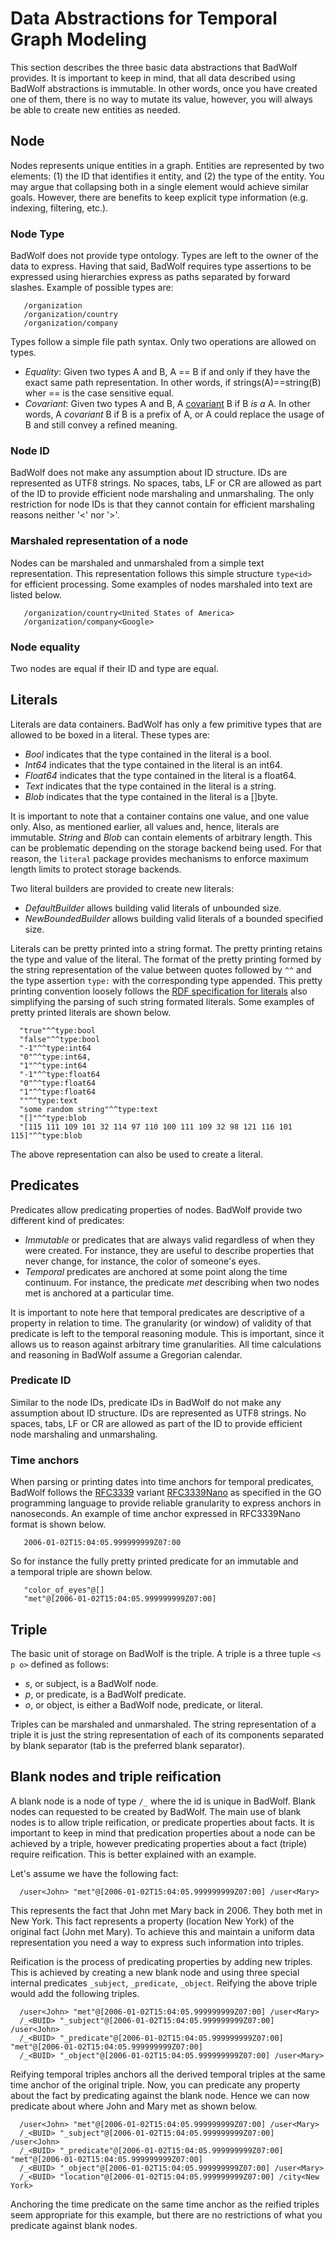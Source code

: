 # Data Abstractions for Temporal Graph Modeling

This section describes the three basic data abstractions that BadWolf provides.
It is important to keep in mind, that all data described using BadWolf
abstractions is immutable. In other words, once you have created one of them,
there is no way to mutate its value, however, you will always be able to create
new entities as needed.

## Node

Nodes represents unique entities in a graph. Entities are represented by two
elements: (1) the ID that identifies it entity, and (2) the type of
the entity. You may argue that collapsing both in a single element would achieve
similar goals. However, there are benefits to keep explicit type information
(e.g. indexing, filtering, etc.).

### Node Type

BadWolf does not provide type ontology. Types are left to the owner of the
data to express.  Having that said, BadWolf requires type assertions to be
expressed using hierarchies express as paths separated by forward slashes.
Example of possible types are:

```
   /organization
   /organization/country
   /organization/company
```

Types follow a simple file path syntax. Only two operations are allowed on
types.

* _Equality_: Given two types A and B, A == B if and only if they have the exact
              same path representation. In other words, if strings(A)==string(B)
              wher == is the case sensitive equal.
* _Covariant_: Given two types A and B, A
              [covariant](https://en.wikipedia.org/wiki/Covariance_and_contravariance_(computer_science) )
              B if B _is a_ A. In other words, A _covariant_ B if B is a prefix
              of A, or A could replace the usage of B and still
              convey a refined meaning.

### Node ID

BadWolf does not make any assumption about ID structure. IDs are represented
as UTF8 strings. No spaces, tabs, LF or CR are allowed as part of the ID to
provide efficient node marshaling and unmarshaling. The only restriction for
node IDs is that they cannot contain for efficient marshaling reasons neither
'<' nor '>'.

### Marshaled representation of a node

Nodes can be marshaled and unmarshaled from a simple text representation. This
representation follows this simple structure ```type<id>``` for efficient
processing. Some examples of nodes marshaled into text are listed below.

```
   /organization/country<United States of America>
   /organization/company<Google>
```

### Node equality

Two nodes are equal if their ID and type are equal.

## Literals

Literals are data containers. BadWolf has only a few primitive types that are
allowed to be boxed in a literal. These types are:

* _Bool_ indicates that the type contained in the literal is a bool.
* _Int64_ indicates that the type contained in the literal is an int64.
* _Float64_ indicates that the type contained in the literal is a float64.
* _Text_ indicates that the type contained in the literal is a string.
* _Blob_ indicates that the type contained in the literal is a []byte.

It is important to note that a container contains one value, and one value only.
Also, as mentioned earlier, all values and, hence, literals are immutable.
_String_ and _Blob_ can contain elements of arbitrary length. This can be
problematic depending on the storage backend being used. For that reason,
the ```literal``` package provides mechanisms to enforce maximum length limits
to protect storage backends.

Two literal builders are provided to create new literals:

* _DefaultBuilder_ allows building valid literals of unbounded size.
* _NewBoundedBuilder_ allows building valid literals of a bounded specified size.

Literals can be pretty printed into a string format. The pretty printing retains
the type and value of the literal. The format of the pretty printing formed
by the string representation of the value between quotes followed by ```^^``` and
the type assertion ```type:``` with the corresponding type appended. This
pretty printing convention loosely follows the
[RDF specification for literals](http://www.w3.org/TR/rdf11-concepts/#section-Graph-Literal)
also simplifying the parsing of such string formated literals. Some examples
of pretty printed literals are shown below.

```
  "true"^^type:bool
  "false"^^type:bool
  "-1"^^type:int64
  "0"^^type:int64,
  "1"^^type:int64
  "-1"^^type:float64
  "0"^^type:float64
  "1"^^type:float64
  ""^^type:text
  "some random string"^^type:text
  "[]"^^type:blob
  "[115 111 109 101 32 114 97 110 100 111 109 32 98 121 116 101 115]"^^type:blob
```

The above representation can also be used to create a literal.

## Predicates

Predicates allow predicating properties of nodes. BadWolf provide two different
kind of predicates:

* _Immutable_ or predicates that are always valid regardless of when they were
              created. For instance, they are useful to describe properties
              that never change, for instance, the color of someone's eyes.
* _Temporal_ predicates are anchored at some point along the time continuum.
             For instance, the predicate _met_ describing when two nodes met
             is anchored at a particular time.

It is important to note here that temporal predicates are descriptive of a
property in relation to time. The granularity (or window) of validity of that
predicate is left to the temporal reasoning module. This is important, since
it allows us to reason against arbitrary time granularities. All time
calculations and reasoning in BadWolf assume a Gregorian calendar.

### Predicate ID

Similar to the node IDs, predicate IDs in BadWolf do not make any assumption
about ID structure. IDs are represented as UTF8 strings. No spaces, tabs, LF or
CR are allowed as part of the ID to provide efficient node marshaling and
unmarshaling.

### Time anchors

When parsing or printing dates into time anchors for temporal predicates,
BadWolf follows the [RFC3339](https://www.ietf.org/rfc/rfc3339.txt) variant
[RFC3339Nano](http://golang.org/pkg/time/#pkg-constants) as specified in the
GO programming language to provide reliable granularity to express anchors in
nanoseconds. An example of time anchor expressed in RFC3339Nano format is shown
below.

```
   2006-01-02T15:04:05.999999999Z07:00
```

So for instance the fully pretty printed predicate for an immutable and  
a temporal triple are shown below.

```
   "color_of_eyes"@[]
   "met"@[2006-01-02T15:04:05.999999999Z07:00]
```

## Triple

The basic unit of storage on BadWolf is the triple. A triple is a three tuple
```<s p o>``` defined as follows:

* _s_, or subject, is a BadWolf node.
* _p_, or predicate, is a BadWolf predicate.
* _o_, or object, is either a BadWolf node, predicate, or literal.

Triples can be marshaled and unmarshaled. The string representation of a triple
it is just the string representation of each of its components separated by
blank separator (tab is the preferred blank separator).

## Blank nodes and triple reification

A blank node is a node of type ```/_``` where the id is unique in BadWolf.
Blank nodes can requested to be created by BadWolf. The main use of blank nodes
is to allow triple reification, or predicate properties about facts. It is
important to keep in mind that predication properties about a node can be
achieved by a triple, however predicating properties about a fact (triple)
require reification. This is better explained with an example.

Let's assume we have the following fact:

```
  /user<John> "met"@[2006-01-02T15:04:05.999999999Z07:00] /user<Mary>
```

This represents the fact that John met Mary back in 2006. They both met in
New York. This fact represents a property (location New York) of the original
fact (John met Mary). To achieve this and maintain a uniform data representation
you need a way to express such information into triples.

Reification is the process of predicating properties by adding new triples.
This is achieved by creating a new blank node and using three special internal
predicates ```_subject```, ```_predicate```, ```_object```. Reifying the above
triple would add the following triples.

```
  /user<John> "met"@[2006-01-02T15:04:05.999999999Z07:00] /user<Mary>
  /_<BUID> "_subject"@[2006-01-02T15:04:05.999999999Z07:00] /user<John>
  /_<BUID> "_predicate"@[2006-01-02T15:04:05.999999999Z07:00] "met"@[2006-01-02T15:04:05.999999999Z07:00]
  /_<BUID> "_object"@[2006-01-02T15:04:05.999999999Z07:00] /user<Mary>
```

 Reifying temporal triples anchors all the derived temporal triples at the
 same time anchor of the original triple. Now, you can predicate any property
 about the fact by predicating against the blank node. Hence we can now
 predicate about where John and Mary met as shown below.

 ```
   /user<John> "met"@[2006-01-02T15:04:05.999999999Z07:00] /user<Mary>
   /_<BUID> "_subject"@[2006-01-02T15:04:05.999999999Z07:00] /user<John>
   /_<BUID> "_predicate"@[2006-01-02T15:04:05.999999999Z07:00] "met"@[2006-01-02T15:04:05.999999999Z07:00]
   /_<BUID> "_object"@[2006-01-02T15:04:05.999999999Z07:00] /user<Mary>
   /_<BUID> "location"@[2006-01-02T15:04:05.999999999Z07:00] /city<New York>
 ```

Anchoring the time predicate on the same time anchor as the reified triples
seem appropriate for this example, but there are no restrictions of what you
predicate against blank nodes.
